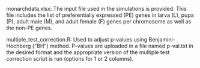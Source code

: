 monarchdata.xlsx: The input file used in the simulations is provided. This file includes
the list of preferentially expressed (PE) genes in larva (L), pupa (P),
adult male (M), and adult female (F) genes per chromosome as well as the
non-PE genes.

multiple_test_correction.R: Used to adjust p-values using Benjamini-Hochberg ("BH") method.
P-values are uploaded in a file named p-val.txt in the desired format and the appropriate
version of the multiple test correction script is run (options for 1 or 2 columns).
